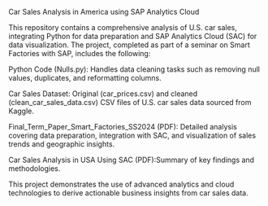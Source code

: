 Car Sales Analysis in America using SAP Analytics Cloud

This repository contains a comprehensive analysis of U.S. car sales, integrating Python for data preparation and SAP Analytics Cloud (SAC) for data visualization. The project, completed as part of a seminar on Smart Factories with SAP, includes the following:

Python Code (Nulls.py): Handles data cleaning tasks such as removing null values, duplicates, and reformatting columns.

Car Sales Dataset: Original (car_prices.csv) and cleaned (clean_car_sales_data.csv) CSV files of U.S. car sales data sourced from Kaggle.

Final_Term_Paper_Smart_Factories_SS2024 (PDF): Detailed analysis covering data preparation, integration with SAC, and visualization of sales trends and geographic insights.

Car Sales Analysis in USA Using SAC (PDF):Summary of key findings and methodologies.

This project demonstrates the use of advanced analytics and cloud technologies to derive actionable business insights from car sales data.
